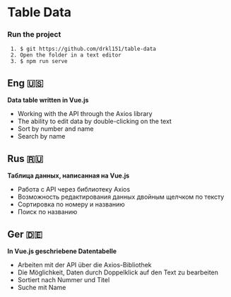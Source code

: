 # Table Data
### Run the project
 ` 1. $ git https://github.com/drkl151/table-data` <br>
 ` 2. Open the folder in a text editor`<br>
 ` 3. $ npm run serve`

## Eng :us:

**Data table written in Vue.js**

- Working with the API through the Axios library
- The ability to edit data by double-clicking on the text
- Sort by number and name
- Search by name

## Rus :ru:

**Таблица данных, написанная на Vue.js**

- Работа с API через библиотеку Axios
- Возможность редактирования данных двойным щелчком по тексту
- Сортировка по номеру и названию
- Поиск по названию

## Ger :de:

**In Vue.js geschriebene Datentabelle**

- Arbeiten mit der API über die Axios-Bibliothek
- Die Möglichkeit, Daten durch Doppelklick auf den Text zu bearbeiten
- Sortiert nach Nummer und Titel
- Suche mit Name
